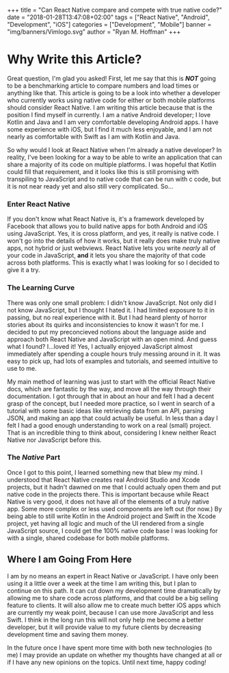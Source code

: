 +++
title = "Can React Native compare and compete with true native code?"
date = "2018-01-28T13:47:08+02:00"
tags = ["React Native", "Android", "Development", "iOS"]
categories = ["Development", "Mobile"]
banner = "img/banners/Vimlogo.svg"
author = "Ryan M. Hoffman"
+++

# Why Write this Article?
Great question, I'm glad you asked! First, let me say that this is ***NOT*** going to be a 
benchmarking article to compare numbers and load times or anything like that. This article 
is going to be a look into whether a developer who currently works using native code for 
either or both mobile platforms should consider React Native. I am writing this article 
because that is the position I find myself in currently. I am a native Android developer;
I love Kotlin and Java and I am very comfortable developing Android apps. I have some 
experience with iOS, but I find it much less enjoyable, and I am not nearly as comfortable 
with Swift as I am with Kotlin and Java. 

So why would I look at React Native when I'm already a native developer? In reality, I've 
been looking for a way to be able to write an application that can share a majority of its 
code on multiple platforms. I was hopeful that Kotlin could fill that requirement, and it 
looks like this is still promising with transpiling to JavaScript and to native code that 
can be run with c code, but it is not near ready yet and also still very complicated. So...

### Enter React Native
If you don't know what React Native is, it's a framework developed by Facebook that allows 
you to build native apps for both Android and iOS using JavaScript. Yes, it is cross 
platform, and yes, it really is native code. I won't go into the details of how it works, 
but it really does make truly native apps, not hybrid or just webviews. React Native lets 
you write *nearly* all of your code in JavaScript, **and** it lets you share the majority 
of that code across both platforms. This is exactly what I was looking for so I decided to 
give it a try. 

### The Learning Curve
There was only one small problem: I didn't know JavaScript. Not only did I not know 
JavaScript, but I thought I hated it. I had limited exposure to it in passing, but no real 
experience with it. But I had heard plenty of horror stories about its quirks and 
inconsistencies to know it wasn't for me. I decided to put my preconcieved notions about 
the language aside and approach both React Native and JavaScript with an open mind. And 
guess what I found? I...loved it! Yes, I actually enjoyed JavaScript almost immediately 
after spending a couple hours truly messing around in it. It was easy to pick up, had lots 
of examples and tutorials, and seemed intuitive to use to me. 

My main method of learning was just to start with the official React Native docs, which 
are fantastic by the way, and move all the way through their documentation. I got through 
that in about an hour and felt I had a decent grasp of the concept, but I needed more 
practice, so I went in search of a tutorial with some basic ideas like retrieving data 
from an API, parsing JSON, and making an app that could actually be useful. In less than a 
day I felt I had a good enough understanding to work on a real (small) project. That is 
an incredible thing to think about, considering I knew neither React Native nor JavaScript 
before this.

### The *Native* Part
Once I got to this point, I learned something new that blew my mind. I understood that 
React Native creates real Android Studio and Xcode projects, but it hadn't dawned on me 
that I could actualy open them and put native code in the projects there. This is 
important because while React Native is very good, it does not have all of the elements of 
a truly native app. Some more complex or less used components are left out (for now.) By 
being able to still write Kotlin in the Android project and Swift in the Xcode project, 
yet having all logic and much of the UI rendered from a single JavaScript source, I could 
get the 100% native code base I was looking for with a single, shared codebase for both 
mobile platforms. 

## Where I am Going From Here
I am by no means an expert in React Native or JavaScript. I have only been using it a 
little over a week at the time I am writing this, but I plan to continue on this path. It 
can cut down my development time dramatically by allowing me to share code across 
platforms, and that could be a big selling feature to clients. It will also allow me to 
create much better iOS apps which are currently my weak point, because I can use more 
JavaScript and less Swift. I think in the long run this will not only help me become a 
better developer, but it will provide value to my future clients by decreasing development 
time and saving them money.

In the future once I have spent more time with both new technologies (to me) I may provide 
an update on whether my thoughts have changed at all or if I have any new opinions on the 
topics. Until next time, happy coding!
